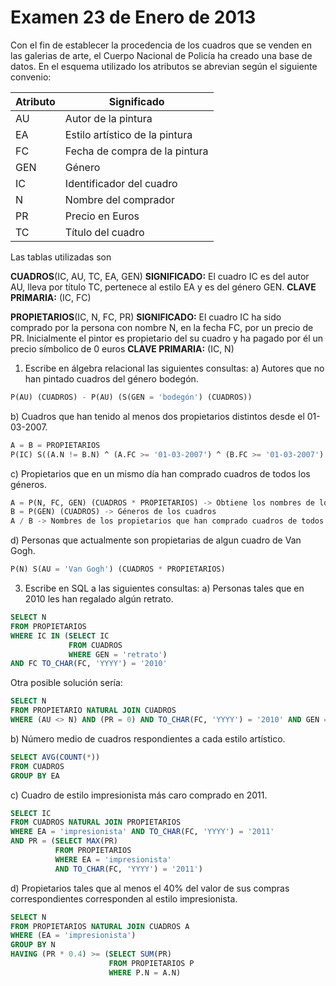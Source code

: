 # Examen 23 de Enero de 2013

Con el fin de establecer la procedencia de los cuadros que se venden en las galerias de arte, el Cuerpo Nacional de Policía ha creado una base de datos. En el esquema utilizado los atributos se abrevian según el siguiente convenio:

| Atributo | Significado                     |
| -------- | ------------------------------- |
| AU       | Autor de la pintura             |
| EA       | Estilo artístico de la pintura |
| FC       | Fecha de compra de la pintura   |
| GEN      | Género                         |
| IC       | Identificador del cuadro        |
| N        | Nombre del comprador            |
| PR       | Precio en Euros                 |
| TC       | Título del cuadro              |

Las tablas utilizadas son

**CUADROS**(IC, AU, TC, EA, GEN)
**SIGNIFICADO:** El cuadro IC es del autor AU, lleva por título TC, pertenece al estilo EA y es del género GEN.
**CLAVE PRIMARIA:** (IC, FC)


**PROPIETARIOS**(IC, N, FC, PR)
**SIGNIFICADO:** El cuadro IC ha sido comprado por la persona con nombre N, en la fecha FC, por un precio de PR. Inicialmente el pintor es propietario del su cuadro y ha pagado por él un precio símbolico de 0 euros
**CLAVE PRIMARIA:** (IC, N)

1) Escribe en álgebra relacional las siguientes consultas:
a) Autores que no han pintado cuadros del género bodegón.
```sql
P(AU) (CUADROS) - P(AU) (S(GEN = 'bodegón') (CUADROS))
```

b) Cuadros que han tenido al menos dos propietarios distintos desde el 01-03-2007.
```sql
A = B = PROPIETARIOS
P(IC) S((A.N != B.N) ^ (A.FC >= '01-03-2007') ^ (B.FC >= '01-03-2007') ^ (A.IC = B.IC)) (A x B)
```

c) Propietarios que en un mismo día han comprado cuadros de todos los géneros.
```sql
A = P(N, FC, GEN) (CUADROS * PROPIETARIOS) -> Obtiene los nombres de los propietarios que han comprado cuadros de todos los géneros
B = P(GEN) (CUADROS) -> Géneros de los cuadros
A / B -> Nombres de los propietarios que han comprado cuadros de todos los géneros. Se hace el cociente para que se devuelvan los propietarios que han comprado cuadros de todos los géneros
```

d) Personas que actualmente son propietarias de algun cuadro de Van Gogh.
```sql
P(N) S(AU = 'Van Gogh') (CUADROS * PROPIETARIOS)
```

3. Escribe en SQL a las siguientes consultas:
a) Personas tales que en 2010 les han regalado algún retrato.
```sql
SELECT N
FROM PROPIETARIOS
WHERE IC IN (SELECT IC
             FROM CUADROS
             WHERE GEN = 'retrato')
AND FC TO_CHAR(FC, 'YYYY') = '2010'
```

Otra posible solución sería:
```sql
SELECT N
FROM PROPIETARIO NATURAL JOIN CUADROS
WHERE (AU <> N) AND (PR = 0) AND TO_CHAR(FC, 'YYYY') = '2010' AND GEN = 'retrato'
```

b) Número medio de cuadros respondientes a cada estilo artístico.
```sql
SELECT AVG(COUNT(*))
FROM CUADROS
GROUP BY EA
```

c) Cuadro de estilo impresionista más caro comprado en 2011.
```sql
SELECT IC
FROM CUADROS NATURAL JOIN PROPIETARIOS
WHERE EA = 'impresionista' AND TO_CHAR(FC, 'YYYY') = '2011'
AND PR = (SELECT MAX(PR)
          FROM PROPIETARIOS
          WHERE EA = 'impresionista' 
          AND TO_CHAR(FC, 'YYYY') = '2011')
```

d) Propietarios tales que al menos el 40% del valor de sus compras correspondientes corresponden al estilo impresionista.
```sql
SELECT N
FROM PROPIETARIOS NATURAL JOIN CUADROS A
WHERE (EA = 'impresionista')
GROUP BY N
HAVING (PR * 0.4) >= (SELECT SUM(PR)
                      FROM PROPIETARIOS P
                      WHERE P.N = A.N)
```
